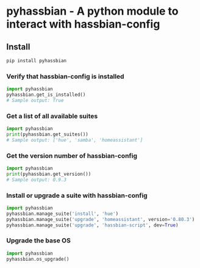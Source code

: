 # pyhassbian - A python module to interact with hassbian-config

## Install

```bash
pip install pyhassbian
```

### Verify that hassbian-config is installed

```python
import pyhassbian
pyhassbian.get_is_installed()
# Sample output: True
```

### Get a list of all available suites

```python
import pyhassbian
print(pyhassbian.get_suites())
# Sample output: ['hue', 'samba', 'homeassistant']
```

### Get the version number of hassbian-config

```python
import pyhassbian
print(pyhassbian.get_version())
# Sample output: 0.9.3
```

### Install or upgrade a suite with hassbian-config

```python
import pyhassbian
pyhassbian.manage_suite('install', 'hue')
pyhassbian.manage_suite('upgrade', 'homeassistant', version='0.80.3')
pyhassbian.manage_suite('upgrade', 'hassbian-script', dev=True)
```

### Upgrade the base OS

```python
import pyhassbian
pyhassbian.os_upgrade()
```